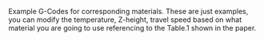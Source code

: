 Example G-Codes for corresponding materials.
These are just examples, you can modify the temperature, Z-height, travel speed based on what material you are going to use referencing to the Table.1 shown in the paper.
